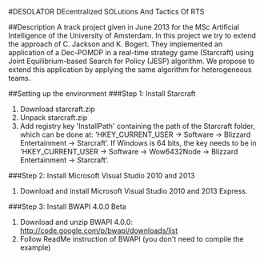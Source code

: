 ﻿#DESOLATOR
DEcentralized SOLutions And Tactics Of RTS

##Description
A track project given in June 2013 for the MSc Artificial Intelligence of the University of Amsterdam.
In this project we try to extend the approach of C. Jackson and K. Bogert.
They implemented an application of a Dec-POMDP in a real-time strategy game (Starcraft) using Joint Equilibrium-based Search for Policy (JESP) algorithm.
We propose to extend this application by applying the same algorithm for heterogeneous teams.

##Setting up the environment
###Step 1: Install Starcraft
1. Download starcraft.zip
2. Unpack starcraft.zip
3. Add registry key 'InstallPath' containing the path of the Starcraft folder, which can be done at: ‘HKEY_CURRENT_USER -> Software -> Blizzard Entertainment -> Starcraft’. If Windows is 64 bits, the key needs to be in ‘HKEY_CURRENT_USER -> Software -> Wow6432Node -> Blizzard Entertainment -> Starcraft‘.

###Step 2: Install Microsoft Visual Studio 2010 and 2013
1. Download and install Microsoft Visual Studio 2010 and 2013 Express.

###Step 3: Install BWAPI 4.0.0 Beta
1. Download and unzip BWAPI 4.0.0: http://code.google.com/p/bwapi/downloads/list
2. Follow ReadMe instruction of BWAPI (you don't need to compile the example)
